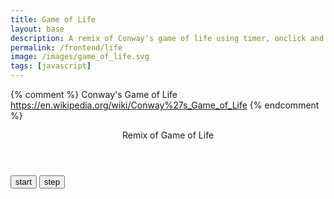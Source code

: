 ```yaml
---
title: Game of Life
layout: base
description: A remix of Conway's game of life using timer, onclick and algorithms.
permalink: /frontend/life
image: /images/game_of_life.svg
tags: [javascript]
---
```


{% comment %}
Conway's Game of Life https://en.wikipedia.org/wiki/Conway%27s_Game_of_Life
{% endcomment %}

<style>
    #container {
    display: grid;
    }

    .cell {
    background-color: royalblue;
    border: 1px solid black;
    }
</style>

<div class="container">
    <header class="pb-3 mb-4 border-bottom border-primary text-dark">
        <span class="fs-4">Remix of Game of Life</span>
    </header>
    <!-- Buttons that link to functions in javascript -->
    <button onclick="start()" id="start-btn">start</button>
    <button onclick="step()">step</button>
    <!-- Container drawn by JavaScript -->
    <div id="container" class="container py-4">
    </div>
</div>

<script>

// Constants
let GRID_SIZE = 40;
let CELL_SIZE = "15px";
let container = document.getElementById("container");

// Add CSS to container to make it a grid
container.style["grid-template-columns"] = `repeat(${GRID_SIZE}, ${CELL_SIZE})`;
// Add squares to grid
for(let i=0; i<GRID_SIZE*GRID_SIZE; i++) {
    let di = document.createElement('div');
    di.style['width'] = CELL_SIZE;
    di.style['height'] = CELL_SIZE;
    di.onclick = clicked; // setting event listener to clicked function
    di.ondragstart = dragged;
    di.ondragover = dragged;
    di.className = 'cell';
    di.id = 'cell-'+i;
    container.appendChild(di)
}


const CELLS = Array(GRID_SIZE).fill().map(() => Array(GRID_SIZE).fill(0)); // create 2D array filled with '0'
const safeindex = (x, y) => !(x < 0 || x >= GRID_SIZE || y<0 || y >= GRID_SIZE); // Anonymous function to check bounds of index
// safeindex(0,0) = true
// safeindex(-1,-1) = false, because -1 falls out of bounds


function safeGet(x, y) {
    if(!safeindex(x,y)) return 0;
    if(CELLS[y][x] === 0) return 0; // blank square
    if(CELLS[y][x] === 1) return 1; // filled square
    if(CELLS[y][x] === 2) return 0; // previously blank square
    if(CELLS[y][x] === 3) return 1; // previously filled square
    console.error("AHH"); // should never get here
}

// helper function to set a square on the grid
function setCell(n, v) {
    let row = Math.floor(n/GRID_SIZE);
    let col = n%GRID_SIZE;
    CELLS[row][col] = v;
}

// Helper function to toggle a cell by it's index
function toggleCell(n) {
    let row = Math.floor(n/GRID_SIZE);
    let col = n%GRID_SIZE;
    CELLS[row][col] = CELLS[row][col] === 0 ? 1 : 0;
}


// Call this every interval, it will look through our CELLS array and reflect its data on the grid
function updateContainer() {
    CELLS.forEach((arr, r) => {
    arr.forEach((val, c) => {
        let n = r*GRID_SIZE + c;
        if(val === 1) {
        document.getElementById("cell-"+n).style['background-color'] = 'yellow';
        }else {
        document.getElementById("cell-"+n).style['background-color'] = 'royalblue'
        }
    });
    })
}


// will be called whenever a cell is clicked
function clicked() {
    const id = parseInt(this.id.substring(5), 10); // the id of a cell is "cell-XX" where XX is the index
    toggleCell(id); // if a cell is clicked we will toggle it
    updateContainer();
}

// Same thing as clicked except tied to drag event
function dragged() {
    const id = parseInt(this.id.substring(5), 10);
    setCell(id, 1);
    updateContainer()
}

// Randomly setting cells to 1 in the grid
function randomInit(n) {
    let max = GRID_SIZE*GRID_SIZE;
    for(let i=0; i<n; i++) {
    setCell(Math.floor(Math.random()*max), 1)
    }
    updateContainer();
}

// check how many alive neighbors a cell has
function getNeighbors(x,y) {
    const l = x-1;
    const r = x+1;
    const u = y-1;
    const d = y+1;

    return safeGet(l, y) +
            safeGet(r, y) +
            safeGet(x, u) +
            safeGet(x, d) +
            safeGet(l, u) +
            safeGet(r, u) +
            safeGet(l, d) +
            safeGet(r, d);
}

function step() {
    for(let y=0; y<GRID_SIZE; y++) {
        for(let x=0; x<GRID_SIZE; x++) { // for every square in the grid...

            const n = getNeighbors(x, y); // find how many alive neighbors it has
            const val = safeGet(x, y); // Get the value of the cell

            if(val === 0) { // if the cell is dead...
                if(n === 3) { // and it has three alive neighbors...
                    CELLS[y][x] = 2; // Make this cell come to life
                }
            } else { // If the cell is alive...
                if(n === 2 || n === 3) { // and it has ONLY 2 or ONLY 3 alive neighbors...
                    CELLS[y][x] = 3; // The cell gets to live another round
                }
            }

        }
    }

    // Run through every modified cell and convert it to either alive or dead
    for(let y=0; y<GRID_SIZE; y++) {
        for(let x=0; x<GRID_SIZE; x++) {
            CELLS[y][x] = Math.floor(CELLS[y][x]/2);
        }
    }

    updateContainer(); // call the update function to reflect changes in the
}


let paused = false;
const startbtn = document.getElementById("start-btn");

// used to toggle the animation
function togglePause() {
    paused = !paused;
    if(paused) {
    startbtn.innerHTML = "resume"
    } else {
    startbtn.innerHTML = "pause";
    }
}

// Used to start the animation
function start() {
    startbtn.innerHTML = "pause";
    startbtn.onclick = togglePause;

    // setInterval will call the function within it ever 100ms
    const interval = setInterval(function() {
    if(!paused) {
        step();
    }
    }, 100);
}

</script>